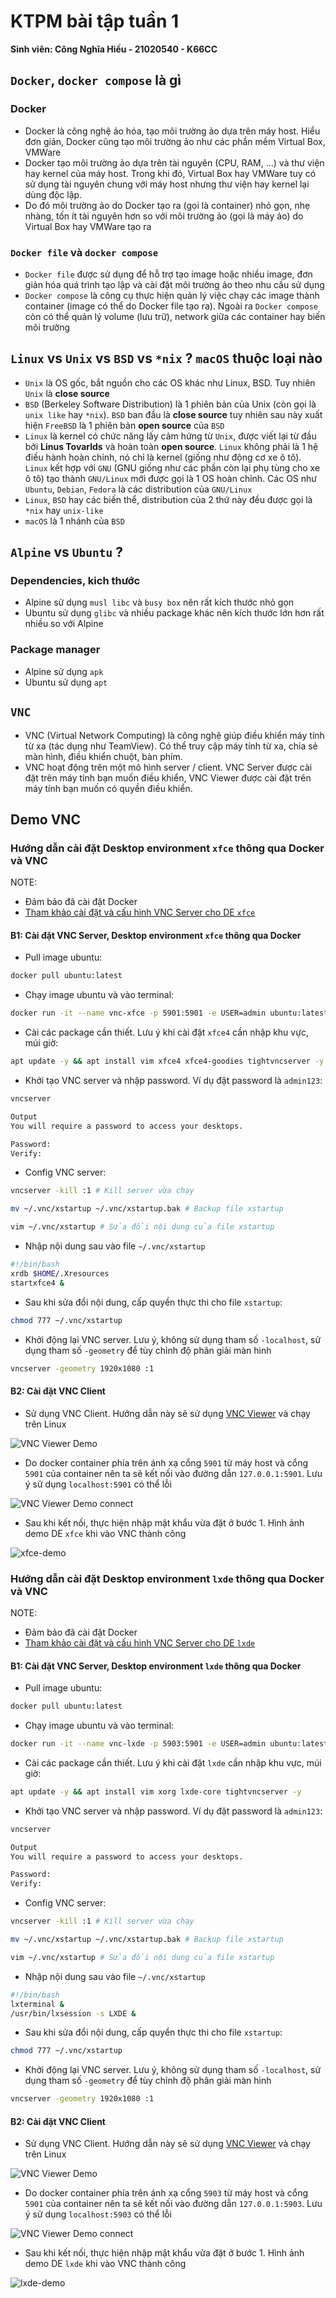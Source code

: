 # KTPM bài tập tuần 1

**Sinh viên: Công Nghĩa Hiếu - 21020540 - K66CC**

## `Docker`, `docker compose` là gì

### Docker

- Docker là công nghệ ảo hóa, tạo môi trường ảo dựa trên máy host. Hiểu đơn giản, Docker cũng tạo môi trường ảo như các phần mềm Virtual Box, VMWare
- Docker tạo môi trường ảo dựa trên tài nguyên (CPU, RAM, ...) và thư viện hay kernel của máy host. Trong khi đó, Virtual Box hay VMWare tuy có sử dụng tài nguyên chung với máy host nhưng thư viện hay kernel lại dùng độc lập.
- Do đó môi trường ảo do Docker tạo ra (gọi là container) nhỏ gọn, nhẹ nhàng, tốn ít tài nguyên hơn so với môi trường ảo (gọi là máy ảo) do Virtual Box hay VMWare tạo ra

### `Docker file` và `docker compose`

- `Docker file` được sử dụng để hỗ trợ tạo image hoặc nhiều image, đơn giản hóa quá trình tạo lập và cài đặt môi trường ảo theo nhu cầu sử dụng
- `Docker compose` là công cụ thực hiện quản lý việc chạy các image thành container (image có thể do Docker file tạo ra). Ngoài ra `Docker compose` còn có thể quản lý volume (lưu trữ), network giữa các container hay biến môi trường

## `Linux` vs `Unix` vs `BSD` vs `*nix` ? `macOS` thuộc loại nào

- `Unix` là OS gốc, bắt nguồn cho các OS khác như Linux, BSD. Tuy nhiên `Unix` là **close source**
- `BSD` (Berkeley Software Distribution) là 1 phiên bản của Unix (còn gọi là `unix like` hay `*nix`). `BSD` ban đầu là **close source** tuy nhiên sau này xuất hiện `FreeBSD` là 1 phiên bản **open source** của `BSD`
- `Linux` là kernel có chức năng lấy cảm hứng từ `Unix`, được viết lại từ đầu bởi **Linus Tovarlds** và hoàn toàn **open source**. `Linux` không phải là 1 hệ điều hành hoàn chỉnh, nó chỉ là kernel (giống như động cơ xe ô tô). `Linux` kết hợp với `GNU` (GNU giống như các phần còn lại phụ tùng cho xe ô tô) tạo thành `GNU/Linux` mới được gọi là 1 OS hoàn chỉnh. Các OS như `Ubuntu`, `Debian`, `Fedora` là các distribution của `GNU/Linux`
- `Linux`, `BSD` hay các biến thể, distribution của 2 thứ này đều được gọi là `*nix` hay `unix-like`
- `macOS` là 1 nhánh của `BSD`

## `Alpine` vs `Ubuntu` ?

### Dependencies, kich thước

- Alpine sử dụng `musl libc` và `busy box` nên rất kích thước nhỏ gọn
- Ubuntu sử dụng `glibc` và nhiều package khác nên kích thước lớn hơn rất nhiều so với Alpine

### Package manager

- Alpine sử dụng `apk`
- Ubuntu sử dụng `apt`

## `VNC`

- VNC (Virtual Network Computing) là công nghệ giúp điều khiển máy tính từ xa (tác dụng như TeamView). Có thể truy cập máy tính từ xa, chia sẻ màn hình, điều khiển chuột, bàn phím.
- VNC hoạt động trên một mô hình server / client. VNC Server được cài đặt trên máy tính bạn muốn điều khiển, VNC Viewer được cài đặt trên máy tính bạn muốn có quyền điều khiển.

## Demo VNC

### Hướng dẫn cài đặt Desktop environment `xfce` thông qua Docker và VNC

NOTE:

- Đảm bảo đã cài đặt Docker
- [Tham khảo cài đặt và cấu hình VNC Server cho DE `xfce`](https://www.digitalocean.com/community/tutorials/how-to-install-and-configure-vnc-on-ubuntu-22-04)

#### B1: Cài đặt VNC Server, Desktop environment `xfce` thông qua Docker

- Pull image ubuntu:

```bash
docker pull ubuntu:latest
```

- Chạy image ubuntu và vào terminal:

```bash
docker run -it --name vnc-xfce -p 5901:5901 -e USER=admin ubuntu:latest
```

- Cài các package cần thiết. Lưu ý khi cài đặt `xfce4` cần nhập khu vực, múi giờ:

```bash
apt update -y && apt install vim xfce4 xfce4-goodies tightvncserver -y
```

- Khởi tạo VNC server và nhập password. Ví dụ đặt password là `admin123`:

```bash
vncserver
```

```bash
Output
You will require a password to access your desktops.

Password:
Verify:
```

- Config VNC server:

```bash
vncserver -kill :1 # Kill server vừa chạy

mv ~/.vnc/xstartup ~/.vnc/xstartup.bak # Backup file xstartup

vim ~/.vnc/xstartup # Sửa đổi nội dung của file xstartup
```

- Nhập nội dung sau vào file `~/.vnc/xstartup`

```bash
#!/bin/bash
xrdb $HOME/.Xresources
startxfce4 &
```

- Sau khi sửa đổi nội dung, cấp quyền thực thi cho file `xstartup`:

```bash
chmod 777 ~/.vnc/xstartup
```

- Khởi động lại VNC server. Lưu ý, không sử dụng tham số `-localhost`, sử dụng tham số `-geometry` để tùy chỉnh độ phân giải màn hình

```bash
vncserver -geometry 1920x1080 :1
```

#### B2: Cài đặt VNC Client

- Sử dụng VNC Client. Hướng dẫn này sẽ sử dụng [VNC Viewer](https://www.realvnc.com/en/connect/download/viewer/) và chạy trên Linux

![VNC Viewer Demo](./img/vnc-viewer.png)

- Do docker container phía trên ánh xạ cổng `5901` từ máy host và cổng `5901` của container nên ta sẽ kết nối vào đường dẫn `127.0.0.1:5901`. Lưu ý sử dụng `localhost:5901` có thể lỗi

![VNC Viewer Demo connect](./img/vnc-viewer-connect.png)

- Sau khi kết nối, thực hiện nhập mật khẩu vừa đặt ở bước 1. Hình ảnh demo DE `xfce` khi vào VNC thành công

![xfce-demo](./img/xfce-demo.png)

<!-- ### Hướng dẫn cài đặt Desktop environment `gnome` thông qua Docker và VNC -->
<!---->
<!-- NOTE: -->
<!---->
<!-- - Đảm bảo đã cài đặt Docker -->
<!-- - [Tham khảo cài đặt và cấu hình VNC Server cho DE `gnome`](https://gist.github.com/indyfromoz/739cd53d47b91ba1d3b540ab53b1f46c) -->
<!---->
<!-- #### B1: Cài đặt VNC Server, Desktop environment `gnome` thông qua Docker -->
<!---->
<!-- - Pull image ubuntu: -->
<!---->
<!-- ```bash -->
<!-- docker pull ubuntu:latest -->
<!-- ``` -->
<!---->
<!-- - Chạy image ubuntu và vào terminal: -->
<!---->
<!-- ```bash -->
<!-- docker run -it --name vnc-gnome -p 5902:5901 -e USER=admin ubuntu:latest -->
<!-- ``` -->
<!---->
<!-- - Cài các package cần thiết. Lưu ý khi cài đặt `gnome` cần nhập khu vực, múi giờ: -->
<!---->
<!-- ```bash -->
<!-- apt update -y && apt install vim ubuntu-desktop tigervnc-standalone-server -y -->
<!-- ``` -->
<!---->
<!-- - Khởi tạo VNC server và nhập password. Ví dụ đặt password là `admin123`: -->
<!---->
<!-- ```bash -->
<!-- vncserver -->
<!-- ``` -->
<!---->
<!-- ```bash -->
<!-- Output -->
<!-- You will require a password to access your desktops. -->
<!---->
<!-- Password: -->
<!-- Verify: -->
<!-- ``` -->
<!---->
<!-- - Kill VNC server: -->
<!---->
<!-- ```bash -->
<!-- vncserver -kill :1 -->
<!-- ``` -->
<!---->
<!-- - Config `/etc/vnc/xstartup` -->
<!---->
<!-- ```bash -->
<!-- mkdir /etc/vnc -->
<!-- vim /etc/vnc/xstartup -->
<!-- ``` -->
<!---->
<!-- - Nhập nội dung sau vào file `/etc/vnc/xstartup` -->
<!---->
<!-- ```bash -->
<!-- #!/bin/sh -->
<!---->
<!-- test x"$SHELL" = x"" && SHELL=/bin/bash -->
<!-- test x"$1"     = x"" && set -- default -->
<!---->
<!-- unset SESSION_MANAGER -->
<!-- unset DBUS_SESSION_BUS_ADDRESS -->
<!---->
<!-- vncconfig -iconic & -->
<!-- "$SHELL" -l << EOF -->
<!-- export XDG_SESSION_TYPE=x11 -->
<!-- export GNOME_SHELL_SESSION_MODE=ubuntu -->
<!-- dbus-launch --exit-with-session gnome-session --session=ubuntu & -->
<!-- EOF -->
<!-- vncserver -kill $DISPLAY -->
<!-- ``` -->
<!---->
<!-- - Sau khi sửa đổi nội dung, cấp quyền thực thi cho file `/etc/vnc/xstartup`: -->
<!---->
<!-- ```bash -->
<!-- chmod 777 /etc/vnc/xstartup -->
<!-- ``` -->
<!---->
<!-- - Config `~/.vnc/xstartup` -->
<!---->
<!-- ```bash -->
<!-- mv ~/.vnc/xstartup ~/.vnc/xstartup.bak -->
<!-- vim ~/.vnc/xstartup -->
<!-- ``` -->
<!---->
<!-- - Nhập nội dung sau vào file `~/.vnc/xstartup` -->
<!---->
<!-- ```bash -->
<!-- #!/bin/sh -->
<!-- [ -x /etc/vnc/xstartup ] && exec /etc/vnc/xstartup -->
<!-- [ -r $HOME/.Xresources ] && xrdb $HOME/.Xresources -->
<!-- ``` -->
<!---->
<!-- - Sau khi sửa đổi nội dung, cấp quyền thực thi cho file `xstartup`: -->
<!---->
<!-- ```bash -->
<!-- chmod 777 ~/.vnc/xstartup -->
<!-- ``` -->
<!---->
<!-- - Khởi động lại VNC server. Lưu ý, không sử dụng tham số `-localhost`, sử dụng tham số `-geometry` để tùy chỉnh độ phân giải màn hình -->
<!---->
<!-- ```bash -->
<!-- vncserver -geometry 1920x1080 :1 -->
<!-- ``` -->
<!---->
<!-- #### B2: Cài đặt VNC Client -->
<!---->
<!-- - Sử dụng VNC Client. Hướng dẫn này sẽ sử dụng [VNC Viewer](https://www.realvnc.com/en/connect/download/viewer/) và chạy trên Linux -->
<!---->
<!-- ![VNC Viewer Demo](./img/vnc-viewer.png) -->
<!---->
<!-- - Do docker container phía trên ánh xạ cổng `5902` từ máy host và cổng `5901` của container nên ta sẽ kết nối vào đường dẫn `127.0.0.1:5902`. Lưu ý sử dụng `localhost:5902` có thể lỗi -->
<!---->
<!-- ![VNC Viewer Demo connect](./img/vnc-viewer-connect.png) -->
<!---->
<!-- - Sau khi kết nối, thực hiện nhập mật khẩu vừa đặt ở bước 1. Hình ảnh demo DE `gnome` khi vào VNC thành công -->
<!---->
<!-- ![gnome-demo](./img/gnome-demo.png) -->

### Hướng dẫn cài đặt Desktop environment `lxde` thông qua Docker và VNC

NOTE:

- Đảm bảo đã cài đặt Docker
- [Tham khảo cài đặt và cấu hình VNC Server cho DE `lxde`](https://www.vandorp.biz/2012/01/installing-a-lightweight-lxdevnc-desktop-environment-on-your-ubuntudebian-vps/)

#### B1: Cài đặt VNC Server, Desktop environment `lxde` thông qua Docker

- Pull image ubuntu:

```bash
docker pull ubuntu:latest
```

- Chạy image ubuntu và vào terminal:

```bash
docker run -it --name vnc-lxde -p 5903:5901 -e USER=admin ubuntu:latest
```

- Cài các package cần thiết. Lưu ý khi cài đặt `lxde` cần nhập khu vực, múi giờ:

```bash
apt update -y && apt install vim xorg lxde-core tightvncserver -y
```

- Khởi tạo VNC server và nhập password. Ví dụ đặt password là `admin123`:

```bash
vncserver
```

```bash
Output
You will require a password to access your desktops.

Password:
Verify:
```

- Config VNC server:

```bash
vncserver -kill :1 # Kill server vừa chạy

mv ~/.vnc/xstartup ~/.vnc/xstartup.bak # Backup file xstartup

vim ~/.vnc/xstartup # Sửa đổi nội dung của file xstartup
```

- Nhập nội dung sau vào file `~/.vnc/xstartup`

```bash
#!/bin/bash
lxterminal &
/usr/bin/lxsession -s LXDE &
```

- Sau khi sửa đổi nội dung, cấp quyền thực thi cho file `xstartup`:

```bash
chmod 777 ~/.vnc/xstartup
```

- Khởi động lại VNC server. Lưu ý, không sử dụng tham số `-localhost`, sử dụng tham số `-geometry` để tùy chỉnh độ phân giải màn hình

```bash
vncserver -geometry 1920x1080 :1
```

#### B2: Cài đặt VNC Client

- Sử dụng VNC Client. Hướng dẫn này sẽ sử dụng [VNC Viewer](https://www.realvnc.com/en/connect/download/viewer/) và chạy trên Linux

![VNC Viewer Demo](./img/vnc-viewer.png)

- Do docker container phía trên ánh xạ cổng `5903` từ máy host và cổng `5901` của container nên ta sẽ kết nối vào đường dẫn `127.0.0.1:5903`. Lưu ý sử dụng `localhost:5903` có thể lỗi

![VNC Viewer Demo connect](./img/vnc-viewer-connect.png)

- Sau khi kết nối, thực hiện nhập mật khẩu vừa đặt ở bước 1. Hình ảnh demo DE `lxde` khi vào VNC thành công

![lxde-demo](./img/lxde-demo.png)

